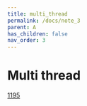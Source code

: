 ```yaml
---
title: multi_thread
permalink: /docs/note_3
parent: A
has_children: false
nav_order: 3
---
```


# Multi thread

[1195](/docs/1195)
